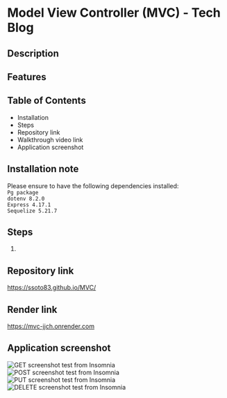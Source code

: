 # Model View Controller (MVC) - Tech Blog
## Description  



## Features


## Table of Contents    

* Installation    
* Steps   
* Repository link     
* Walkthrough video link       
* Application screenshot    

## Installation note    

Please ensure to have the following dependencies installed:    
`Pg package`  
`dotenv 8.2.0`  
`Express 4.17.1`   
`Sequelize 5.21.7`   

## Steps 
1.    

##  Repository link  

https://ssoto83.github.io/MVC/  

## Render link  

https://mvc-jjch.onrender.com  

## Application screenshot  

![GET screenshot test from Insomnia](..//GET.png)    
![POST screenshot test from Insomnia](..//POST.png)  
![PUT screenshot test from Insomnia](../.png)  
![DELETE screenshot test from Insomnia](../.png)  
 
